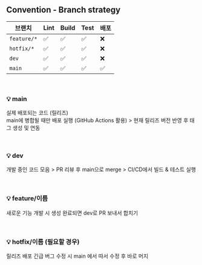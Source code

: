 ## Convention - Branch strategy

| 브랜치      | Lint | Build | Test | 배포 |
| ----------- | ---- | ----- | ---- | ---- |
| `feature/*` | ✅   | ✅    | ✅   | ❌   |
| `hotfix/*`  | ✅   | ✅    | ✅   | ❌   |
| `dev`       | ✅   | ✅    | ✅   | ❌   |
| `main`      | ✅   | ✅    | ✅   | ✅   |

<br/>

### 💡 main

실제 배포되는 코드 (릴리즈) <br/>
main에 병합될 때만 배포 실행 (GitHub Actions 활용) > 현재 릴리즈 버전 반영 후 태그 생성 및 연동

<br/>

### 💡 dev

개발 중인 코드 모음 > PR 리뷰 후 main으로 merge > CI/CD에서 빌드 & 테스트 실행

<br/>

### 💡 feature/이름

새로운 기능 개발 시 생성 완료되면 dev로 PR 보내서 합치기

<br/>

### 💡 hotfix/이름 (필요할 경우)

릴리즈 배포 긴급 버그 수정 시 main 에서 따서 수정 후 바로 머지
